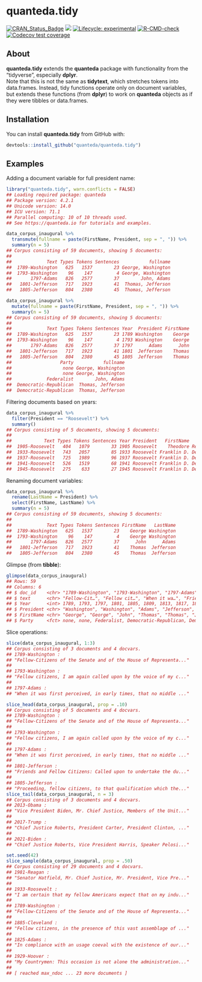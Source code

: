 
# quanteda.tidy

<!-- badges: start -->

[![CRAN_Status_Badge](http://www.r-pkg.org/badges/version/quanteda.tidy)](https://cran.r-project.org/package=quanteda.tidy)
[![](https://img.shields.io/badge/devel%20version-0.3-royalblue.svg)](https://github.com/quanteda/quanteda.tidy)
[![Lifecycle:
experimental](https://img.shields.io/badge/lifecycle-experimental-orange.svg)](https://www.tidyverse.org/lifecycle/#experimental)
[![R-CMD-check](https://github.com/quanteda/quanteda.tidy/actions/workflows/R-CMD-check.yaml/badge.svg)](https://github.com/quanteda/quanteda.tidy/actions/workflows/R-CMD-check.yaml)
[![Codecov test
coverage](https://codecov.io/gh/quanteda/quanteda.tidy/graph/badge.svg)](https://app.codecov.io/gh/quanteda/quanteda.tidy)
<!-- badges: end -->

## About

**quanteda.tidy** extends the **quanteda** package with functionality
from the “tidyverse”, especially **dplyr**.  
Note that this is not the same as **tidytext**, which stretches tokens
into data.frames. Instead, tidy functions operate only on document
variables, but extends these functions (from **dplyr**) to work on
**quanteda** objects as if they were tibbles or data.frames.

## Installation

You can install **quanteda.tidy** from GitHub with:

``` r
devtools::install_github("quanteda/quanteda.tidy")
```

## Examples

Adding a document variable for full president name:

``` r
library("quanteda.tidy", warn.conflicts = FALSE)
## Loading required package: quanteda
## Package version: 4.2.1
## Unicode version: 14.0
## ICU version: 71.1
## Parallel computing: 10 of 10 threads used.
## See https://quanteda.io for tutorials and examples.

data_corpus_inaugural %>%
  transmute(fullname = paste(FirstName, President, sep = ", ")) %>%
  summary(n = 5)
## Corpus consisting of 59 documents, showing 5 documents:
## 
##             Text Types Tokens Sentences           fullname
##  1789-Washington   625   1537        23 George, Washington
##  1793-Washington    96    147         4 George, Washington
##       1797-Adams   826   2577        37        John, Adams
##   1801-Jefferson   717   1923        41  Thomas, Jefferson
##   1805-Jefferson   804   2380        45  Thomas, Jefferson

data_corpus_inaugural %>%
  mutate(fullname = paste(FirstName, President, sep = ", ")) %>%
  summary(n = 5)
## Corpus consisting of 59 documents, showing 5 documents:
## 
##             Text Types Tokens Sentences Year  President FirstName
##  1789-Washington   625   1537        23 1789 Washington    George
##  1793-Washington    96    147         4 1793 Washington    George
##       1797-Adams   826   2577        37 1797      Adams      John
##   1801-Jefferson   717   1923        41 1801  Jefferson    Thomas
##   1805-Jefferson   804   2380        45 1805  Jefferson    Thomas
##                  Party           fullname
##                   none George, Washington
##                   none George, Washington
##             Federalist        John, Adams
##  Democratic-Republican  Thomas, Jefferson
##  Democratic-Republican  Thomas, Jefferson
```

Filtering documents based on years:

``` r
data_corpus_inaugural %>%
  filter(President == "Roosevelt") %>%
  summary()
## Corpus consisting of 5 documents, showing 5 documents:
## 
##            Text Types Tokens Sentences Year President   FirstName      Party
##  1905-Roosevelt   404   1079        33 1905 Roosevelt    Theodore Republican
##  1933-Roosevelt   743   2057        85 1933 Roosevelt Franklin D. Democratic
##  1937-Roosevelt   725   1989        96 1937 Roosevelt Franklin D. Democratic
##  1941-Roosevelt   526   1519        68 1941 Roosevelt Franklin D. Democratic
##  1945-Roosevelt   275    633        27 1945 Roosevelt Franklin D. Democratic
```

Renaming document variables:

``` r
data_corpus_inaugural %>%
  rename(LastName = President) %>%
  select(FirstName, LastName) %>%
  summary(n = 5)
## Corpus consisting of 59 documents, showing 5 documents:
## 
##             Text Types Tokens Sentences FirstName   LastName
##  1789-Washington   625   1537        23    George Washington
##  1793-Washington    96    147         4    George Washington
##       1797-Adams   826   2577        37      John      Adams
##   1801-Jefferson   717   1923        41    Thomas  Jefferson
##   1805-Jefferson   804   2380        45    Thomas  Jefferson
```

Glimpse (from **tibble**):

``` r
glimpse(data_corpus_inaugural)
## Rows: 59
## Columns: 6
## $ doc_id    <chr> "1789-Washington", "1793-Washington", "1797-Adams", "1801-Je…
## $ text      <chr> "Fellow-Cit…", "Fellow cit…", "When it wa…", "Friends an…", …
## $ Year      <int> 1789, 1793, 1797, 1801, 1805, 1809, 1813, 1817, 1821, 1825, …
## $ President <chr> "Washington", "Washington", "Adams", "Jefferson", "Jefferson…
## $ FirstName <chr> "George", "George", "John", "Thomas", "Thomas", "James", "Ja…
## $ Party     <fct> none, none, Federalist, Democratic-Republican, Democratic-Re…
```

Slice operations:

``` r
slice(data_corpus_inaugural, 1:3)
## Corpus consisting of 3 documents and 4 docvars.
## 1789-Washington :
## "Fellow-Citizens of the Senate and of the House of Representa..."
## 
## 1793-Washington :
## "Fellow citizens, I am again called upon by the voice of my c..."
## 
## 1797-Adams :
## "When it was first perceived, in early times, that no middle ..."

slice_head(data_corpus_inaugural, prop = .10)
## Corpus consisting of 5 documents and 4 docvars.
## 1789-Washington :
## "Fellow-Citizens of the Senate and of the House of Representa..."
## 
## 1793-Washington :
## "Fellow citizens, I am again called upon by the voice of my c..."
## 
## 1797-Adams :
## "When it was first perceived, in early times, that no middle ..."
## 
## 1801-Jefferson :
## "Friends and Fellow Citizens: Called upon to undertake the du..."
## 
## 1805-Jefferson :
## "Proceeding, fellow citizens, to that qualification which the..."
slice_tail(data_corpus_inaugural, n = 3)
## Corpus consisting of 3 documents and 4 docvars.
## 2013-Obama :
## "Vice President Biden, Mr. Chief Justice, Members of the Unit..."
## 
## 2017-Trump :
## "Chief Justice Roberts, President Carter, President Clinton, ..."
## 
## 2021-Biden :
## "Chief Justice Roberts, Vice President Harris, Speaker Pelosi..."

set.seed(42)
slice_sample(data_corpus_inaugural, prop = .50)
## Corpus consisting of 29 documents and 4 docvars.
## 1981-Reagan :
## "Senator Hatfield, Mr. Chief Justice, Mr. President, Vice Pre..."
## 
## 1933-Roosevelt :
## "I am certain that my fellow Americans expect that on my indu..."
## 
## 1789-Washington :
## "Fellow-Citizens of the Senate and of the House of Representa..."
## 
## 1885-Cleveland :
## "Fellow citizens, in the presence of this vast assemblage of ..."
## 
## 1825-Adams :
## "In compliance with an usage coeval with the existence of our..."
## 
## 1929-Hoover :
## "My Countrymen: This occasion is not alone the administration..."
## 
## [ reached max_ndoc ... 23 more documents ]
```
